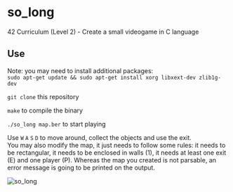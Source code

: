 # so_long
42 Curriculum (Level 2) - Create a small videogame in C language

## Use

Note: you may need to install additional packages:  
`sudo apt-get update && sudo apt-get install xorg libxext-dev zlib1g-dev`  
  
  
`git clone` this repository  
  
`make` to compile the binary  
  
`./so_long map.ber` to start playing  
  
Use `W` `A` `S` `D` to move around, collect the objects and use the exit.  
You may also modify the map, it just needs to follow some rules: it needs to be rectangular, it needs to be enclosed in walls (1), it needs at least one exit (E) and one player (P). Whereas the map you created is not parsable, an error message is going to be printed on the output.
  
  
![so_long](https://user-images.githubusercontent.com/61493084/180640294-f08b32b2-4acf-4889-838d-693aef8ec25e.png)
